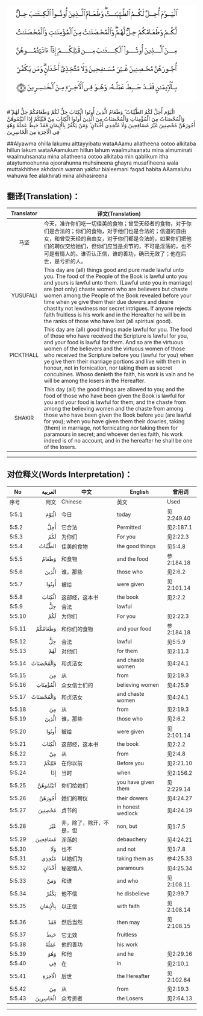 ![005:005](images/005_005.gif)

#الْيَوْمَ أُحِلَّ لَكُمُ الطَّيِّبَاتُ ۖ وَطَعَامُ الَّذِينَ أُوتُوا الْكِتَابَ حِلٌّ لَكُمْ وَطَعَامُكُمْ حِلٌّ لَهُمْ ۖ وَالْمُحْصَنَاتُ مِنَ الْمُؤْمِنَاتِ وَالْمُحْصَنَاتُ مِنَ الَّذِينَ أُوتُوا الْكِتَابَ مِنْ قَبْلِكُمْ إِذَا آتَيْتُمُوهُنَّ أُجُورَهُنَّ مُحْصِنِينَ غَيْرَ مُسَافِحِينَ وَلَا مُتَّخِذِي أَخْدَانٍ ۗ وَمَنْ يَكْفُرْ بِالْإِيمَانِ فَقَدْ حَبِطَ عَمَلُهُ وَهُوَ فِي الْآخِرَةِ مِنَ الْخَاسِرِينَ 

##Alyawma ohilla lakumu alttayyibatu wataAAamu allatheena ootoo alkitaba hillun lakum wataAAamukum hillun lahum waalmuhsanatu mina almuminati waalmuhsanatu mina allatheena ootoo alkitaba min qablikum itha ataytumoohunna ojoorahunna muhsineena ghayra musafiheena wala muttakhithee akhdanin waman yakfur bialeemani faqad habita AAamaluhu wahuwa fee alakhirati mina alkhasireena 

## 翻译(Translation)：

| Translator | 译文(Translation)                                            |
| :--------: | ------------------------------------------------------------ |
|    马坚    | 今天，准许你们吃一切佳美的食物；曾受天经者的食物，对于你们是合法的；你们的食物，对于他们也是合法的；信道的自由女，和曾受天经的自由女，对于你们都是合法的，如果你们把他们的聘仪交给她们，但你们应当是贞节的，不可是淫荡的，也不可是有情人的。谁否认正信，谁的善功，确已无效了；他在后世，是亏折的人。 |
|  YUSUFALI  | This day are (all) things good and pure made lawful unto you. The food of the People of the Book is lawful unto you and yours is lawful unto them. (Lawful unto you in marriage) are (not only) chaste women who are believers but chaste women among the People of the Book revealed before your time when ye give them their due dowers and desire chastity not lewdness nor secret intrigues. If anyone rejects faith fruitless is his work and in the Hereafter he will be in the ranks of those who have lost (all spiritual good). |
| PICKTHALL  | This day are (all) good things made lawful for you. The food of those who have received the Scripture is lawful for you, and your food is lawful for them. And so are the virtuous women of the believers and the virtuous women of those who received the Scripture before you (lawful for you) when ye give them their marriage portions and live with them in honour, not in fornication, nor taking them as secret concubines. Whoso denieth the faith, his work is vain and he will be among the losers in the Hereafter. |
|   SHAKIR   | This day (all) the good things are allowed to you; and the food of those who have been given the Book is lawful for you and your food is lawful for them; and the chaste from among the believing women and the chaste from among those who have been given the Book before you (are lawful for you); when you have given them their dowries, taking (them) in marriage, not fornicating nor taking them for paramours in secret; and whoever denies faith, his work indeed is of no account, and in the hereafter he shall be one of the losers. |

---

## 对位释义(Words Interpretation)：

| No   | العربية | 中文    | English | 曾用词 |
| ---- | ------: | ------- | ------- | ------ |
| 序号 |    阿文 | Chinese | 英文    | Used   |
| 5:5.1  | الْيَوْمَ     | 今日                     | today               | 见2:249.40 |
| 5:5.2  | أُحِلَّ       | 它合法                   | Permitted           | 见2:187.1  |
| 5:5.3  | لَكُمُ       | 为你们                   | For you             | 见2:22.3   |
| 5:5.4  | الطَّيِّبَاتُ   | 佳美的食物               | the good things     | 见5:4.8    |
| 5:5.5  | وَطَعَامُ     | 和食物                   | and the food        | 参2:184.18 |
| 5:5.6  | الَّذِينَ     | 谁，那些                 | those who           | 见2:6.2    |
| 5:5.7  | أُوتُوا     | 被给                     | were given          | 见2:101.14 |
| 5:5.8  | الْكِتَابَ    | 这部经，这本书           | the book            | 见2:2.2    |
| 5:5.9  | حِلٌّ        | 合法                     | lawful              |            |
| 5:5.10 | لَكُمْ       | 为你们                   | For you             | 见2:22.3   |
| 5:5.11 | وَطَعَامُكُمْ   | 和你们的食物             | and your food       | 参2:184.18 |
| 5:5.12 | حِلٌّ        | 合法                     | lawful              | 见5:5.9    |
| 5:5.13 | لَهُمْ       | 对他们                   | for them            | 见2:11.3   |
| 5:5.14 | وَالْمُحْصَنَاتُ | 和贞洁女                 | and chaste women    | 见4:24.1   |
| 5:5.15 | مِنَ        | 从                       | from                | 见2:19.3 |
| 5:5.16 | الْمُؤْمِنَاتِ  | 众女信士们的             | believing women     | 见4:25.9   |
| 5:5.17 | وَالْمُحْصَنَاتُ | 和贞洁女                 | and chaste women    | 见4:24.1   |
| 5:5.18 | مِنَ        | 从                       | from                | 见2:19.3 |
| 5:5.19 | الَّذِينَ     | 谁，那些                 | those who           | 见2:6.2    |
| 5:5.20 | أُوتُوا     | 被给                     | were given          | 见2:101.14 |
| 5:5.21 | الْكِتَابَ    | 这部经，这本书           | the book            | 见2:2.2    |
| 5:5.22 | مِنْ        | 从                       | from                | 见2:4.8    |
| 5:5.23 | قَبْلِكُمْ     | 在你以前                 | Before you          | 见2:21.10  |
| 5:5.24 | إِذَا       | 当时                     | when                | 见2:156.2  |
| 5:5.25 | آتَيْتُمُوهُنَّ  | 你们给她们               | you have given them | 见2:229.14 |
| 5:5.26 | أُجُورَهُنَّ    | 她们的聘仪               | their dowers        | 见4:24.27  |
| 5:5.27 | مُحْصِنِينَ    | 贞节的                   | in honest wedlock   | 见4:24.19  |
| 5:5.28 | غَيْرَ       | 非，除了，除开，不是，但 | non, but            | 见1:7.5    |
| 5:5.29 | مُسَافِحِينَ   | 淫荡的                   | debauchery          | 见4:24.21  |
| 5:5.30 | وَلَا       | 也不                     | and not             | 见1:7.8    |
| 5:5.31 | مُتَّخِذِي     | 以她们为                 | taking them as      | 参4:25.33  |
| 5:5.32 | أَخْدَانٍ     | 秘密情人                 | paramours           | 见4:25.34  |
| 5:5.33 | وَمَنْ       | 和谁                     | and who             | 见2:108.11 |
| 5:5.34 | يَكْفُرْ      | 他不信                   | he disbelieve       | 见2:99.7   |
| 5:5.35 | بِالْإِيمَانِ  | 以正信                   | with faith          | 见2:108.14 |
| 5:5.36 | فَقَدْ       | 然后当然                 | then may            | 见2:108.15 |
| 5:5.37 | حَبِطَ       | 它无效                   | fruitless           |            |
| 5:5.38 | عَمَلُهُ      | 他的善功                 | his work            |            |
| 5:5.39 | وَهُوَ       | 和他                     | and he              | 见2:29.16  |
| 5:5.40 | فِي        | 在                       | in                  | 见2:10.1   |
| 5:5.41 | الْآخِرَةِ    | 后世                     | the Hereafter       | 见2:102.64 |
| 5:5.42 | مِنَ        | 从                       | from                | 见2:19.3 |
| 5:5.43 | الْخَاسِرِينَ  | 众亏折者                 | the Losers          | 见2:64.13  |

---
